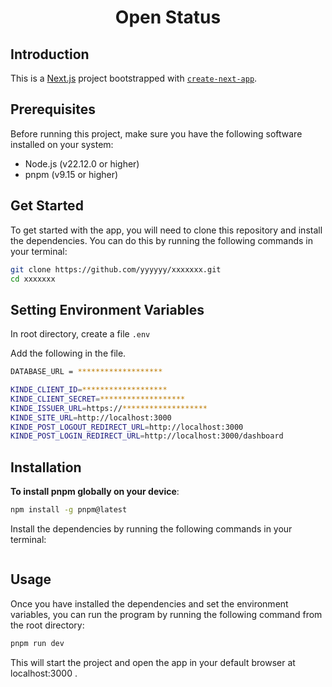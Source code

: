 <h1 align="center">Open Status</h1>

## Introduction

This is a [Next.js](https://nextjs.org) project bootstrapped with [`create-next-app`](https://github.com/vercel/next.js/tree/canary/packages/create-next-app).

## Prerequisites

Before running this project, make sure you have the following software installed on your system:

- Node.js (v22.12.0 or higher)
- pnpm (v9.15 or higher)

## Get Started

To get started with the app, you will need to clone this repository and install the dependencies. You can do this by running the following commands in your terminal:

```sh
git clone https://github.com/yyyyyy/xxxxxxx.git
cd xxxxxxx
```

## Setting Environment Variables

In root directory, create a file `.env`

Add the following in the file.

```sh
DATABASE_URL = *******************

KINDE_CLIENT_ID=*******************
KINDE_CLIENT_SECRET=*******************
KINDE_ISSUER_URL=https://*******************
KINDE_SITE_URL=http://localhost:3000
KINDE_POST_LOGOUT_REDIRECT_URL=http://localhost:3000
KINDE_POST_LOGIN_REDIRECT_URL=http://localhost:3000/dashboard
```

## Installation

**To install pnpm globally on your device**:

```sh
npm install -g pnpm@latest
```

Install the dependencies by running the following commands in your terminal:

```sh

```

## Usage

Once you have installed the dependencies and set the environment variables, you can run the program by running the following command from the root directory:

```sh
pnpm run dev
```

This will start the project and open the app in your default browser at localhost:3000 .
